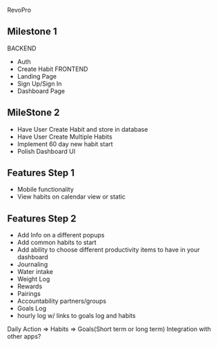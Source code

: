 RevoPro


## Milestone 1
BACKEND
* Auth
* Create Habit
FRONTEND
* Landing Page
* Sign Up/Sign In
* Dashboard Page

## MileStone 2
* Have User Create Habit and store in database
* Have User Create Multiple Habits
* Implement 60 day new habit start
* Polish Dashboard UI

## Features Step 1
* Mobile functionality
* View habits on calendar view or static

## Features Step 2
* Add Info on a different popups
* Add common habits to start
* Add ability to choose different productivity items to have in your dashboard
 * Journaling
 * Water intake
 * Weight Log
 * Rewards
 * Pairings
 * Accountability partners/groups
 * Goals Log
 * hourly log w/ links to goals log and habits

Daily Action => Habits => Goals(Short term or long term)
Integration with other apps?
